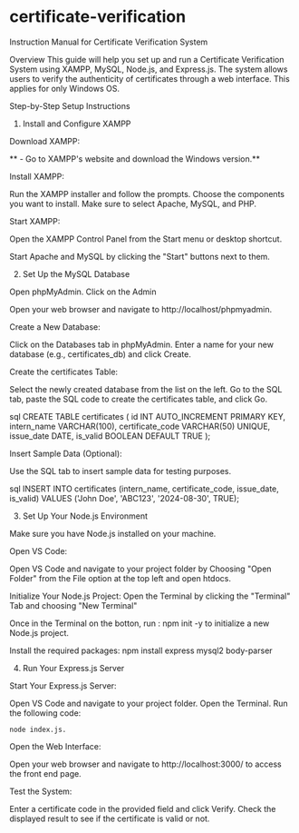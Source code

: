 # certificate-verification


Instruction Manual for Certificate Verification System

Overview
This guide will help you set up and run a Certificate Verification System using XAMPP, MySQL, Node.js, and Express.js. The system allows users to verify the authenticity of certificates through a web interface. This applies for only Windows OS.

Step-by-Step Setup Instructions

1. Install and Configure XAMPP

Download XAMPP:

**   - Go to XAMPP's website and download the Windows version.**


Install XAMPP: 

Run the XAMPP installer and follow the prompts.
Choose the components you want to install. Make sure to select Apache, MySQL, and PHP.

Start XAMPP:

Open the XAMPP Control Panel from the Start menu or desktop shortcut.

Start Apache and MySQL by clicking the "Start" buttons next to them.

2. Set Up the MySQL Database

Open phpMyAdmin. Click on the Admin

Open your web browser and navigate to http://localhost/phpmyadmin.

Create a New Database:

Click on the Databases tab in phpMyAdmin.
Enter a name for your new database (e.g., certificates_db) and click Create.

Create the certificates Table:

Select the newly created database from the list on the left.
Go to the SQL tab, paste the SQL code to create the certificates table, and click Go.

sql
     CREATE TABLE certificates (
         id INT AUTO_INCREMENT PRIMARY KEY,
         intern_name VARCHAR(100),
         certificate_code VARCHAR(50) UNIQUE,
         issue_date DATE,
         is_valid BOOLEAN DEFAULT TRUE
     );
     
Insert Sample Data (Optional):

Use the SQL tab to insert sample data for testing purposes.

sql
     INSERT INTO certificates (intern_name, certificate_code, issue_date, is_valid)
     VALUES ('John Doe', 'ABC123', '2024-08-30', TRUE);
     
3. Set Up Your Node.js Environment

Make sure you have Node.js installed on your machine.

Open VS Code:

Open VS Code and navigate to your project folder by Choosing "Open Folder" from the File option at the top left and open htdocs.

Initialize Your Node.js Project:
Open the Terminal by clicking the "Terminal" Tab and choosing "New Terminal"

Once in the Terminal on the botton, run :
    npm init -y 
to initialize a new Node.js project.

Install the required packages:
     npm install express mysql2 body-parser

4. Run Your Express.js Server

Start Your Express.js Server:

Open VS Code and navigate to your project folder. Open the Terminal. Run the following code:

    node index.js.

Open the Web Interface: 

Open your web browser and navigate to http://localhost:3000/ to access the front end page.

Test the System:

Enter a certificate code in the provided field and click Verify.
Check the displayed result to see if the certificate is valid or not.
